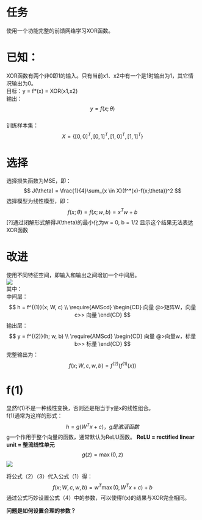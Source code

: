 # 任务  

使用一个功能完整的前馈网络学习XOR函数。  

# 已知：  
XOR函数有两个非0即1的输入。只有当前x1、x2中有一个是1时输出为1，其它情况输出为0。  
目标：y = f*(x) = XOR(x1,x2)  
输出：$$y = f(x; \theta)$$  
训练样本集：$$X = \{[0,0]^T, [0,1]^T, [1,0]^T, [1,1]^T\}$$  

# 选择

选择损失函数为MSE，即：  
$$
J(\theta) = \frac{1}{4}\sum_{x \in X}(f^*(x)-f(x;\theta))^2
$$
选择模型为线性模型，即：  
$$
f(x;\theta) = f(x;w, b) = x^Tw+b
$$
[?]通过闭解形式解得J(\theta)的最小化为w = 0, b = 1/2
显示这个结果无法表达XOR函数  

# 改进

使用不同特征空间，即输入和输出之间增加一个中间层。  
![](https://github.com/windmissing/Bible-DeepLearning/raw/master/Chapter6/images/1.png)  
其中：  
中间层：  
$$
h = f^{(1)}(x; W, c)  \\
\require{AMScd}
\begin{CD}
    向量 @>矩阵W，向量c>> 向量
\end{CD}
$$
输出层：  
$$
y = f^{(2)}(h; w, b) \\
\require{AMScd}
\begin{CD}
    向量 @>向量w，标量b>> 标量
\end{CD}
$$
完整输出为：  
$$
f(x; W, c, w, b) = f^{(2)}(f^{(1)}(x)) \tag{1}
$$

# f(1)

显然f(1)不是一种线性变换，否则还是相当于y是x的线性组合。  
f(1)通常为这样的形式：  
$$
h = g(W^Tx+c)   \tag{2}，g是激活函数
$$
g一个作用于整个向量的函数，通常默认为ReLU函数。
**ReLU = rectified linear unit = 整流线性单元**
$$
g(z) = \max(0, z)   \tag{3}
$$
![](http://windmissing.github.io/images_for_gitbook/Nielsen-NNDL/6.png)  

将公式（2）（3）代入公式（1）得：  
$$
f(x; W, c, w, b) = w^T\max(0, W^Tx+c)+b \tag{4}
$$
通过公式巧妙设置公式（4）中的参数，可以使得f(x)的结果与XOR完全相同。  

**问题是如何设置合理的参数？**
